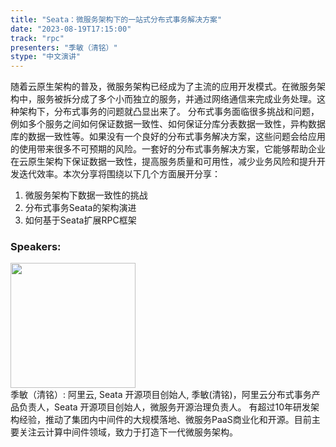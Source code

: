 ```yaml
---
title: "Seata：微服务架构下的一站式分布式事务解决方案"
date: "2023-08-19T17:15:00"
track: "rpc"
presenters: "季敏（清铭）"
stype: "中文演讲"
---
```

随着云原生架构的普及，微服务架构已经成为了主流的应用开发模式。在微服务架构中，服务被拆分成了多个小而独立的服务，并通过网络通信来完成业务处理。这种架构下，分布式事务的问题就凸显出来了。
分布式事务面临很多挑战和问题，例如多个服务之间如何保证数据一致性、如何保证分库分表数据一致性，异构数据库的数据一致性等。如果没有一个良好的分布式事务解决方案，这些问题会给应用的使用带来很多不可预期的风险。一套好的分布式事务解决方案，它能够帮助企业在云原生架构下保证数据一致性，提高服务质量和可用性，减少业务风险和提升开发迭代效率。本次分享将围绕以下几个方面展开分享：
1.  微服务架构下数据一致性的挑战
2.  分布式事务Seata的架构演进
3.  如何基于Seata扩展RPC框架
 ### Speakers: 
 <img src="https://img.bagevent.com/resource/20230607/1324581220.png" width="200" /><br>季敏（清铭）: 阿里云, Seata 开源项目创始人, 季敏(清铭)，阿里云分布式事务产品负责人，Seata 开源项目创始人，微服务开源治理负责人。
有超过10年研发架构经验，推动了集团内中间件的大规模落地、微服务PaaS商业化和开源。目前主要关注云计算中间件领域，致力于打造下一代微服务架构。
 <br><br>